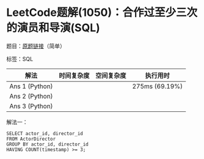 # LeetCode题解(1050)：合作过至少三次的演员和导演(SQL)

题目：[原题链接](https://leetcode-cn.com/problems/actors-and-directors-who-cooperated-at-least-three-times/)（简单）

标签：SQL

| 解法           | 时间复杂度 | 空间复杂度 | 执行用时       |
| -------------- | ---------- | ---------- | -------------- |
| Ans 1 (Python) |            |            | 275ms (69.19%) |
| Ans 2 (Python) |            |            |                |
| Ans 3 (Python) |            |            |                |

解法一：

```mysql
SELECT actor_id, director_id
FROM ActorDirector
GROUP BY actor_id, director_id
HAVING COUNT(timestamp) >= 3;
```